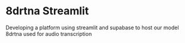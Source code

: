 # 8drtna Streamlit

Developing a platform using streamlit and supabase to host our model 8drtna used for audio transcription
